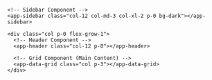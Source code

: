 <!-- app.component.html -->

<div class="container-fluid">
  <div class="row min-vh-100 flex-column flex-md-row">
    
    <!-- Sidebar Component -->
    <app-sidebar class="col-12 col-md-3 col-xl-2 p-0 bg-dark"></app-sidebar>

    <div class="col p-0 flex-grow-1">
      <!-- Header Component -->
      <app-header class="col-12 p-0"></app-header>
      
      <!-- Grid Component (Main Content) -->
      <app-data-grid class="col p-3"></app-data-grid>
    </div>
    
  </div>
</div>
